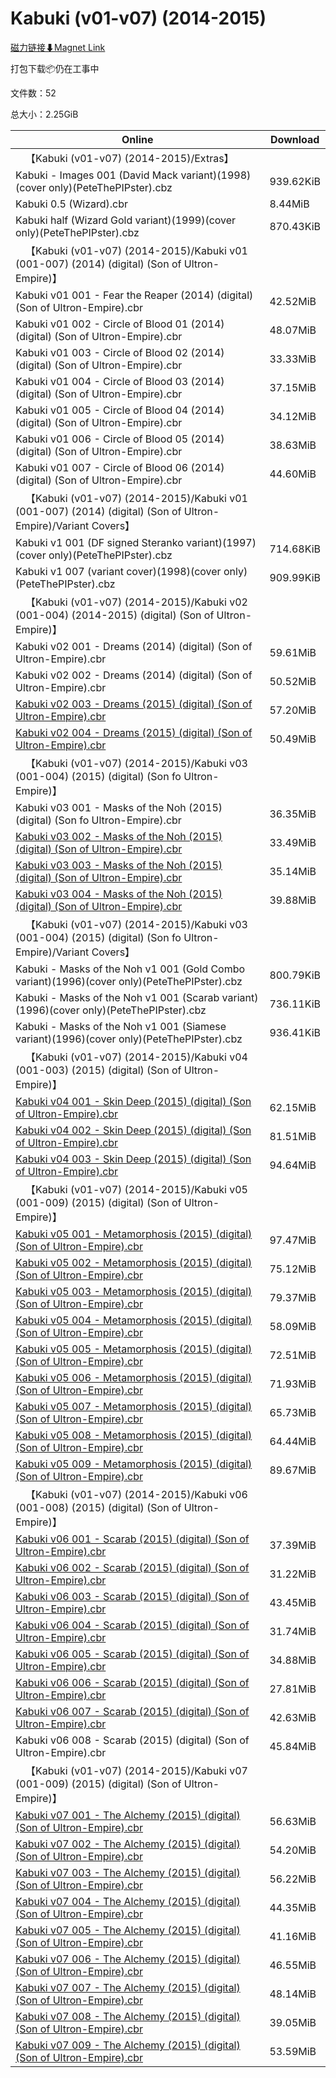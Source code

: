 # Kabuki (v01-v07) (2014-2015)

[磁力链接⬇Magnet Link](magnet:?xt=urn:btih:9f1a3a330304ec39449cd198778ac5351bd02a0b&dn=Kabuki%20%28v01-v07%29%20%282014-2015%29)

打包下载📦仍在工事中

文件数：52

总大小：2.25GiB

Online | Download
--- | ---
&emsp;【Kabuki (v01-v07) (2014-2015)/Extras】 | 
Kabuki - Images 001 (David Mack variant)(1998)(cover only)(PeteThePIPster).cbz | 939.62KiB
Kabuki 0.5 (Wizard).cbr | 8.44MiB
Kabuki half (Wizard Gold variant)(1999)(cover only)(PeteThePIPster).cbz | 870.43KiB
&emsp;【Kabuki (v01-v07) (2014-2015)/Kabuki v01 (001-007) (2014) (digital) (Son of Ultron-Empire)】 | 
Kabuki v01 001 - Fear the Reaper (2014) (digital) (Son of Ultron-Empire).cbr | 42.52MiB
Kabuki v01 002 - Circle of Blood 01 (2014) (digital) (Son of Ultron-Empire).cbr | 48.07MiB
Kabuki v01 003 - Circle of Blood 02 (2014) (digital) (Son of Ultron-Empire).cbr | 33.33MiB
Kabuki v01 004 - Circle of Blood 03 (2014) (digital) (Son of Ultron-Empire).cbr | 37.15MiB
Kabuki v01 005 - Circle of Blood 04 (2014) (digital) (Son of Ultron-Empire).cbr | 34.12MiB
Kabuki v01 006 - Circle of Blood 05 (2014) (digital) (Son of Ultron-Empire).cbr | 38.63MiB
Kabuki v01 007 - Circle of Blood 06 (2014) (digital) (Son of Ultron-Empire).cbr | 44.60MiB
&emsp;【Kabuki (v01-v07) (2014-2015)/Kabuki v01 (001-007) (2014) (digital) (Son of Ultron-Empire)/Variant Covers】 | 
Kabuki v1 001 (DF signed Steranko variant)(1997)(cover only)(PeteThePIPster).cbz | 714.68KiB
Kabuki v1 007 (variant cover)(1998)(cover only)(PeteThePIPster).cbz | 909.99KiB
&emsp;【Kabuki (v01-v07) (2014-2015)/Kabuki v02 (001-004) (2014-2015) (digital) (Son of Ultron-Empire)】 | 
Kabuki v02 001 - Dreams (2014) (digital) (Son of Ultron-Empire).cbr | 59.61MiB
Kabuki v02 002 - Dreams (2014) (digital) (Son of Ultron-Empire).cbr | 50.52MiB
[Kabuki v02 003 - Dreams (2015) (digital) (Son of Ultron-Empire).cbr](https://github.com/alicewish/markdown/blob/master/comic/Kabuki-v02-003-Dreams-2015-digital-Son-of-Ultron-Empire-cbr.md) | 57.20MiB
[Kabuki v02 004 - Dreams (2015) (digital) (Son of Ultron-Empire).cbr](https://github.com/alicewish/markdown/blob/master/comic/Kabuki-v02-004-Dreams-2015-digital-Son-of-Ultron-Empire-cbr.md) | 50.49MiB
&emsp;【Kabuki (v01-v07) (2014-2015)/Kabuki v03 (001-004) (2015) (digital) (Son fo Ultron-Empire)】 | 
Kabuki v03 001 - Masks of the Noh (2015) (digital) (Son fo Ultron-Empire).cbr | 36.35MiB
[Kabuki v03 002 - Masks of the Noh (2015) (digital) (Son of Ultron-Empire).cbr](https://github.com/alicewish/markdown/blob/master/comic/Kabuki-v03-002-Masks-of-Noh-2015-digital-Son-of-Ultron-Empire-cbr.md) | 33.49MiB
[Kabuki v03 003 - Masks of the Noh (2015) (digital) (Son of Ultron-Empire).cbr](https://github.com/alicewish/markdown/blob/master/comic/Kabuki-v03-003-Masks-of-Noh-2015-digital-Son-of-Ultron-Empire-cbr.md) | 35.14MiB
[Kabuki v03 004 - Masks of the Noh (2015) (digital) (Son of Ultron-Empire).cbr](https://github.com/alicewish/markdown/blob/master/comic/Kabuki-v03-004-Masks-of-Noh-2015-digital-Son-of-Ultron-Empire-cbr.md) | 39.88MiB
&emsp;【Kabuki (v01-v07) (2014-2015)/Kabuki v03 (001-004) (2015) (digital) (Son fo Ultron-Empire)/Variant Covers】 | 
Kabuki - Masks of the Noh v1 001 (Gold Combo variant)(1996)(cover only)(PeteThePIPster).cbz | 800.79KiB
Kabuki - Masks of the Noh v1 001 (Scarab variant)(1996)(cover only)(PeteThePIPster).cbz | 736.11KiB
Kabuki - Masks of the Noh v1 001 (Siamese variant)(1996)(cover only)(PeteThePIPster).cbz | 936.41KiB
&emsp;【Kabuki (v01-v07) (2014-2015)/Kabuki v04 (001-003) (2015) (digital) (Son of Ultron-Empire)】 | 
[Kabuki v04 001 - Skin Deep (2015) (digital) (Son of Ultron-Empire).cbr](https://github.com/alicewish/markdown/blob/master/comic/Kabuki-v04-001-Skin-Deep-2015-digital-Son-of-Ultron-Empire-cbr.md) | 62.15MiB
[Kabuki v04 002 - Skin Deep (2015) (digital) (Son of Ultron-Empire).cbr](https://github.com/alicewish/markdown/blob/master/comic/Kabuki-v04-002-Skin-Deep-2015-digital-Son-of-Ultron-Empire-cbr.md) | 81.51MiB
[Kabuki v04 003 - Skin Deep (2015) (digital) (Son of Ultron-Empire).cbr](https://github.com/alicewish/markdown/blob/master/comic/Kabuki-v04-003-Skin-Deep-2015-digital-Son-of-Ultron-Empire-cbr.md) | 94.64MiB
&emsp;【Kabuki (v01-v07) (2014-2015)/Kabuki v05 (001-009) (2015) (digital) (Son of Ultron-Empire)】 | 
[Kabuki v05 001 - Metamorphosis (2015) (digital) (Son of Ultron-Empire).cbr](https://github.com/alicewish/markdown/blob/master/comic/Kabuki-v05-001-Metamorphosis-2015-digital-Son-of-Ultron-Empire-cbr.md) | 97.47MiB
[Kabuki v05 002 - Metamorphosis (2015) (digital) (Son of Ultron-Empire).cbr](https://github.com/alicewish/markdown/blob/master/comic/Kabuki-v05-002-Metamorphosis-2015-digital-Son-of-Ultron-Empire-cbr.md) | 75.12MiB
[Kabuki v05 003 - Metamorphosis (2015) (digital) (Son of Ultron-Empire).cbr](https://github.com/alicewish/markdown/blob/master/comic/Kabuki-v05-003-Metamorphosis-2015-digital-Son-of-Ultron-Empire-cbr.md) | 79.37MiB
[Kabuki v05 004 - Metamorphosis (2015) (digital) (Son of Ultron-Empire).cbr](https://github.com/alicewish/markdown/blob/master/comic/Kabuki-v05-004-Metamorphosis-2015-digital-Son-of-Ultron-Empire-cbr.md) | 58.09MiB
[Kabuki v05 005 - Metamorphosis (2015) (digital) (Son of Ultron-Empire).cbr](https://github.com/alicewish/markdown/blob/master/comic/Kabuki-v05-005-Metamorphosis-2015-digital-Son-of-Ultron-Empire-cbr.md) | 72.51MiB
[Kabuki v05 006 - Metamorphosis (2015) (digital) (Son of Ultron-Empire).cbr](https://github.com/alicewish/markdown/blob/master/comic/Kabuki-v05-006-Metamorphosis-2015-digital-Son-of-Ultron-Empire-cbr.md) | 71.93MiB
[Kabuki v05 007 - Metamorphosis (2015) (digital) (Son of Ultron-Empire).cbr](https://github.com/alicewish/markdown/blob/master/comic/Kabuki-v05-007-Metamorphosis-2015-digital-Son-of-Ultron-Empire-cbr.md) | 65.73MiB
[Kabuki v05 008 - Metamorphosis (2015) (digital) (Son of Ultron-Empire).cbr](https://github.com/alicewish/markdown/blob/master/comic/Kabuki-v05-008-Metamorphosis-2015-digital-Son-of-Ultron-Empire-cbr.md) | 64.44MiB
[Kabuki v05 009 - Metamorphosis (2015) (digital) (Son of Ultron-Empire).cbr](https://github.com/alicewish/markdown/blob/master/comic/Kabuki-v05-009-Metamorphosis-2015-digital-Son-of-Ultron-Empire-cbr.md) | 89.67MiB
&emsp;【Kabuki (v01-v07) (2014-2015)/Kabuki v06 (001-008) (2015) (digital) (Son of Ultron-Empire)】 | 
[Kabuki v06 001 - Scarab (2015) (digital) (Son of Ultron-Empire).cbr](https://github.com/alicewish/markdown/blob/master/comic/Kabuki-v06-001-Scarab-2015-digital-Son-of-Ultron-Empire-cbr.md) | 37.39MiB
[Kabuki v06 002 - Scarab (2015) (digital) (Son of Ultron-Empire).cbr](https://github.com/alicewish/markdown/blob/master/comic/Kabuki-v06-002-Scarab-2015-digital-Son-of-Ultron-Empire-cbr.md) | 31.22MiB
[Kabuki v06 003 - Scarab (2015) (digital) (Son of Ultron-Empire).cbr](https://github.com/alicewish/markdown/blob/master/comic/Kabuki-v06-003-Scarab-2015-digital-Son-of-Ultron-Empire-cbr.md) | 43.45MiB
[Kabuki v06 004 - Scarab (2015) (digital) (Son of Ultron-Empire).cbr](https://github.com/alicewish/markdown/blob/master/comic/Kabuki-v06-004-Scarab-2015-digital-Son-of-Ultron-Empire-cbr.md) | 31.74MiB
[Kabuki v06 005 - Scarab (2015) (digital) (Son of Ultron-Empire).cbr](https://github.com/alicewish/markdown/blob/master/comic/Kabuki-v06-005-Scarab-2015-digital-Son-of-Ultron-Empire-cbr.md) | 34.88MiB
[Kabuki v06 006 - Scarab (2015) (digital) (Son of Ultron-Empire).cbr](https://github.com/alicewish/markdown/blob/master/comic/Kabuki-v06-006-Scarab-2015-digital-Son-of-Ultron-Empire-cbr.md) | 27.81MiB
[Kabuki v06 007 - Scarab (2015) (digital) (Son of Ultron-Empire).cbr](https://github.com/alicewish/markdown/blob/master/comic/Kabuki-v06-007-Scarab-2015-digital-Son-of-Ultron-Empire-cbr.md) | 42.63MiB
Kabuki v06 008 - Scarab (2015) (digital) (Son of Ultron-Empire).cbr | 45.84MiB
&emsp;【Kabuki (v01-v07) (2014-2015)/Kabuki v07 (001-009) (2015) (digital) (Son of Ultron-Empire)】 | 
[Kabuki v07 001 - The Alchemy (2015) (digital) (Son of Ultron-Empire).cbr](https://github.com/alicewish/markdown/blob/master/comic/Kabuki-v07-001-Alchemy-2015-digital-Son-of-Ultron-Empire-cbr.md) | 56.63MiB
[Kabuki v07 002 - The Alchemy (2015) (digital) (Son of Ultron-Empire).cbr](https://github.com/alicewish/markdown/blob/master/comic/Kabuki-v07-002-Alchemy-2015-digital-Son-of-Ultron-Empire-cbr.md) | 54.20MiB
[Kabuki v07 003 - The Alchemy (2015) (digital) (Son of Ultron-Empire).cbr](https://github.com/alicewish/markdown/blob/master/comic/Kabuki-v07-003-Alchemy-2015-digital-Son-of-Ultron-Empire-cbr.md) | 56.22MiB
[Kabuki v07 004 - The Alchemy (2015) (digital) (Son of Ultron-Empire).cbr](https://github.com/alicewish/markdown/blob/master/comic/Kabuki-v07-004-Alchemy-2015-digital-Son-of-Ultron-Empire-cbr.md) | 44.35MiB
[Kabuki v07 005 - The Alchemy (2015) (digital) (Son of Ultron-Empire).cbr](https://github.com/alicewish/markdown/blob/master/comic/Kabuki-v07-005-Alchemy-2015-digital-Son-of-Ultron-Empire-cbr.md) | 41.16MiB
[Kabuki v07 006 - The Alchemy (2015) (digital) (Son of Ultron-Empire).cbr](https://github.com/alicewish/markdown/blob/master/comic/Kabuki-v07-006-Alchemy-2015-digital-Son-of-Ultron-Empire-cbr.md) | 46.55MiB
[Kabuki v07 007 - The Alchemy (2015) (digital) (Son of Ultron-Empire).cbr](https://github.com/alicewish/markdown/blob/master/comic/Kabuki-v07-007-Alchemy-2015-digital-Son-of-Ultron-Empire-cbr.md) | 48.14MiB
[Kabuki v07 008 - The Alchemy (2015) (digital) (Son of Ultron-Empire).cbr](https://github.com/alicewish/markdown/blob/master/comic/Kabuki-v07-008-Alchemy-2015-digital-Son-of-Ultron-Empire-cbr.md) | 39.05MiB
[Kabuki v07 009 - The Alchemy (2015) (digital) (Son of Ultron-Empire).cbr](https://github.com/alicewish/markdown/blob/master/comic/Kabuki-v07-009-Alchemy-2015-digital-Son-of-Ultron-Empire-cbr.md) | 53.59MiB